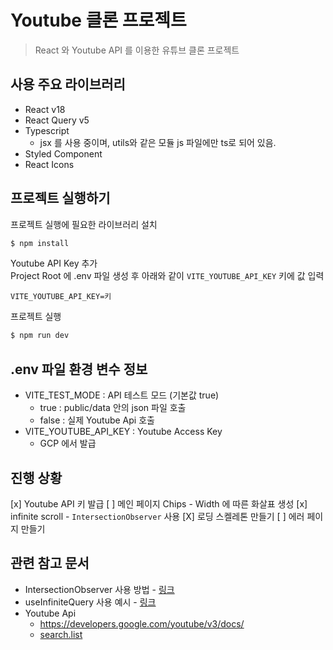 # Youtube 클론 프로젝트

> React 와 Youtube API 를 이용한 유튜브 클론 프로젝트

## 사용 주요 라이브러리

- React v18
- React Query v5
- Typescript
  - jsx 를 사용 중이며, utils와 같은 모듈 js 파일에만 ts로 되어 있음.
- Styled Component
- React Icons

## 프로젝트 실행하기

프로젝트 실행에 필요한 라이브러리 설치

```bash
$ npm install
```

Youtube API Key 추가  
Project Root 에 .env 파일 생성 후 아래와 같이 `VITE_YOUTUBE_API_KEY` 키에 값 입력

```.env
VITE_YOUTUBE_API_KEY=키
```

프로젝트 실행

```bash
$ npm run dev
```

## .env 파일 환경 변수 정보

- VITE_TEST_MODE : API 테스트 모드 (기본값 true)
  - true : public/data 안의 json 파일 호출
  - false : 실제 Youtube Api 호출
- VITE_YOUTUBE_API_KEY : Youtube Access Key
  - GCP 에서 발급

## 진행 상황

[x] Youtube API 키 발급
[ ] 메인 페이지 Chips - Width 에 따른 화살표 생성
[x] infinite scroll - `IntersectionObserver` 사용
[X] 로딩 스켈레톤 만들기
[ ] 에러 페이지 만들기

## 관련 참고 문서

- IntersectionObserver 사용 방법 - [링크](https://tech.kakaoenterprise.com/149)
- useInfiniteQuery 사용 예시 - [링크](https://www.typescriptlang.org/play?target=6&ssl=51&ssc=34&pln=51&pc=57#code/JYWwDg9gTgLgBDAnmApnA3nAqgZxQSQDsAzYQ4GFARQFcUpEB5MGYCQnAGjlvsQGkUiOAF84xKBBBwA5AAEYAQw5KAxgGsA9FBSLVMALQBHOgxkBuALAAoUJFgY4NPEVLlKvBqPGTp8pSp6Wjp6hiZ8FjZ20PCKAB5sOD5SsvGJkdY2KHH28GSUUMR6aAAKigDmZIoepogAPAAqAHwYNnBwOjg0ADYwOABccA0A2gC6VtbtqhA0hDCDhDQgAEb0E+2E2fNwODBQZOVwAD5wi93d63BgOgBubM6Du-uEhydnFzYiNjZIqHCCiDKUEUICSAF5WpM4MN1EJHnsDqNBspEBMRBNsrk4NMVHAACIAUQAYgBBLAAGQaAH1yfgALL4BpwCEARgADBMsjkYuJZvo2IQ4OUUDBPAIhI04FsUIQACZJAFAkE4JoAClhiHhz3K3DAimBoIA-IMGgBKSHtHQwGhQQUwoTcAB0ztVeoNSUN0LdytGcEGY1N40+32smJ5ON22O6wBl8AhaQgOEdqhClFV6DacGWijwWAASuTBjIWQAmADsjrZlcdLP6AA42Y2ZJxPqbOZlQ9yHPl6EVVGhcPQLXBgLKFktVlBLqQoLsqYQQSgtQdLt0czB54vly9Ls56AuQEudgid5mUCBFMButvypc9TgcAB3aCy43H7WXZbAwiqAAWN8uSRuiPGRFFlEAyGAJ5qmgGRjlkPcoAydowF-dgUDfJ4V0zRQbmqfU3xRS5QmAG4MPHFY1mDDtflKfVlWZRw9WFJUQAoydRAmWi4DzFAcEgDg0AhTBEIGbA8CgMZOJDHNEB-Xkf1YdghRFQdZ3TK4KhQVjREGVicFNPTfCglA6l4-j2DwFoMyhCN4E6AS8EYxRH0veBVGjWN00zdobWvOAAAMcEQXZz00UTDWYlAwQAEnQKLWJEAKWyhdpDxgNCx1kABxAkGmbTMRDbTMrRtQUHMslBHVlfC0RDMMHGIPklMFPc1JwVUcVIcpBkHVxIJqPhmBanAzL4xyUG4WZ1EICBH0Ibg1O4cyJu4EkoGBeosJeeDFXo0Emm4RZKKgJpzRsqZLPgcIGABRjhVFWoAVVGRRJkYqoVK20nBcEgBuoWpvNSuBnWTdhupS9p2hu8VEEhqGYaJQhBge9r4faAbgEUboyhY-bBhZdGVJgAA5LZce0-G4FVNddgp7hsZxrSDOZayfKhuy4BAaBKeFHACQSSMIVpmAKcNR0IsdYCXgy5kwVZDl2Yx4hqYAQm5nQKf5wWYHNL7WrlFA3BQWVLihjoRTKuBGa1qWZXKWWAGo4BZM3RCJvBgP0QZVRqpRzTBFogfN9pQb9xQiZQ5nBnDx0oqTYg1xgOlFDAVVXS0gOWiiiWJIMomivhoq0SAA)
- Youtube Api
  - https://developers.google.com/youtube/v3/docs/
  - [search.list](https://developers.google.com/youtube/v3/docs/search/list?hl=ko&apix_params=%7B%22part%22%3A%5B%22snippet%22%5D%2C%22maxResults%22%3A10%7D#apps-script)
